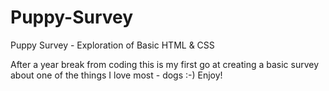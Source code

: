 # Puppy-Survey
Puppy Survey - Exploration of Basic HTML &amp; CSS

After a year break from coding this is my first go at creating a basic survey about one of the things I love most - dogs :-)  Enjoy!
